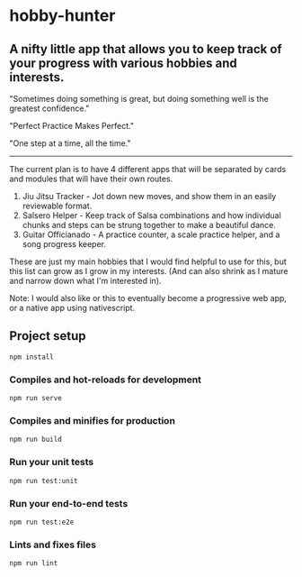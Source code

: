 # hobby-hunter

## A nifty little app that allows you to keep track of your progress with various hobbies and interests.

"Sometimes doing something is great, but doing something well is the greatest confidence."

"Perfect Practice Makes Perfect."

"One step at a time, all the time."

-----
The current plan is to have 4 different apps that will be separated by cards and modules that will have their own routes.

1. Jiu Jitsu Tracker - Jot down new moves, and show them in an easily reviewable format.
2. Salsero Helper - Keep track of Salsa combinations and how individual chunks and steps can be strung together to make a beautiful dance.
3. Guitar Officianado - A practice counter, a scale practice helper, and a song progress keeper.

These are just my main hobbies that I would find helpful to use for this, but this list can grow as I grow in my interests. (And can also shrink as I mature and narrow down what I'm interested in).

Note: I would also like or this to eventually become a progressive web app, or a native app using nativescript.

## Project setup
```
npm install
```

### Compiles and hot-reloads for development
```
npm run serve
```

### Compiles and minifies for production
```
npm run build
```

### Run your unit tests
```
npm run test:unit
```

### Run your end-to-end tests
```
npm run test:e2e
```

### Lints and fixes files
```
npm run lint
```

